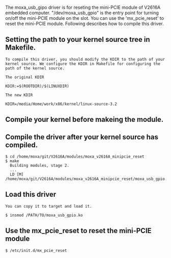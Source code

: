 The moxa_usb_gipo driver is for reseting the mini-PCIE module of V2616A embedded computer. "/dev/moxa_usb_gpio" is the entry point for turning on/off the mini-PCIE module on the slot. You can use the 'mx_pcie_reset' to reset the mini-PCIE module. Following describes how to compile this driver.

## Setting the path to your kernel source tree in Makefile.

	To compile this driver, you should modify the KDIR to the path of your kernel source. We configure the KDIR in Makefile for configuring the path of the kernel source.

	The original KDIR

	KDIR:=$(ROOTDIR)/$(LINUXDIR)

	The new KDIR

	KDIR=/media/Home/work/x86/kernel/linux-source-3.2

## Compile your kernel before makeing the module.

## Compile the driver after your kernel source has compiled.

	$ cd /home/moxa/git/V2616A/modules/moxa_v2616A_minipcie_reset
	$ make
	  Building modules, stage 2.
	  ...
	  LD [M]  /home/moxa/git/V2616A/modules/moxa_v2616A_minipcie_reset/moxa_usb_gpio.ko

## Load this driver

	You can copy it to target and load it.

	$ insmod /PATH/TO/moxa_usb_gpio.ko

## Use the mx_pcie_reset to reset the mini-PCIE module

	$ /etc/init.d/mx_pcie_reset

